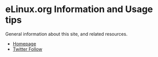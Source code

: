 
# eLinux.org Information and Usage tips

General information about this site, and related resources.

* [Homepage](http://elinux.org/)
* [Twitter Follow](http://twitter.com/elinux)

